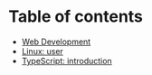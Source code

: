 # Table of contents

* [Web Development](README.md)
* [Linux: user](Linux/user.md)
* [TypeScript: introduction](TypeScript/introduction.md)
